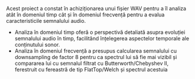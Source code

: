 Acest proiect a constat în achiziționarea unui fișier WAV pentru a îl analiza atât în domeniul timp cât și în domeniul frecvență pentru a evalua caracteristicile semnalului audio.
- Analiza în domeniul timp oferă o perspectivă detaliată asupra evoluției semnalului audio în timp, facilitând înțelegerea aspectelor temporale ale conținutului sonor. 
- Analiza în domeniul frecvență a presupus calcularea semnalului cu downsampling de factor 8 pentru ca spectrul lui să fie mai vizibil și compararea lui cu semnalul
filtrat cu Butterworth/Chebyshev II, ferestruit cu fereastră de tip FlatTop/Welch și spectrul acestuia
